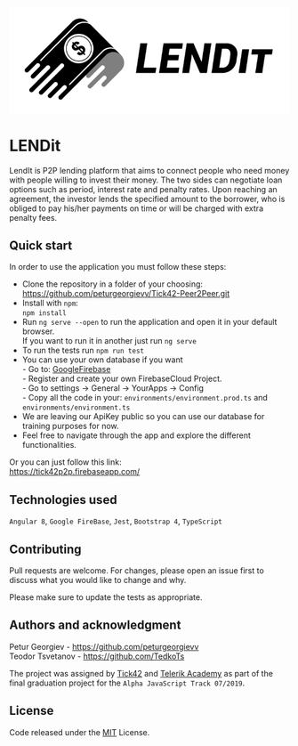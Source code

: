 ![Alt text](client/src/assets/Logo_readme.png)

# LENDit

LendIt is P2P lending platform that aims to connect people who need money with people willing to invest their money. The two sides can negotiate loan options such as period, interest rate and penalty rates. Upon reaching an agreement, the investor lends the specified amount to the borrower, who is obliged to pay his/her payments on time or will be charged with extra penalty fees.

## Quick start

In order to use the application you must follow these steps:

-   Clone the repository in a folder of your choosing:<br/>
https://github.com/peturgeorgievv/Tick42-Peer2Peer.git
- Install with ```npm```:          
    ```npm install```
- Run ```ng serve --open``` to run the application and open it in your default browser.<br/> If you want to run it in another just run ```ng serve```
- To run the tests run ```npm run test```
- You can use your own database if you want <br/>- Go to: [GoogleFirebase](https://console.firebase.google.com/) <br/> - Register and create your own FirebaseCloud Project. <br/>- Go to settings -> General -> YourApps -> Config<br/>- Copy all the code in your: ```environments/environment.prod.ts``` and ```environments/environment.ts```
- We are leaving our ApiKey public so you can use our database for training purposes for now.
- Feel free to navigate through the app and explore the different functionalities.

Or you can just follow this link: <br/>
https://tick42p2p.firebaseapp.com/

## Technologies used

```Angular 8```, ```Google FireBase```, ```Jest```, ```Bootstrap 4```, ```TypeScript```

## Contributing

Pull requests are welcome. For changes, please open an issue first to discuss what you would like to change and why.

Please make sure to update the tests as appropriate.

## Authors and acknowledgment
Petur Georgiev - https://github.com/peturgeorgievv<br/>
Teodor Tsvetanov - https://github.com/TedkoTs

The project was assigned by [Tick42](https://tick42.com/) and [Telerik Academy](https://www.telerikacademy.com/) as part of the final graduation project for the ```Alpha JavaScript Track 07/2019```. 

## License
Code released under the [MIT](https://choosealicense.com/licenses/mit/) License.
